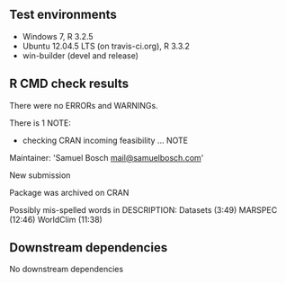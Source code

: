 ## Test environments
* Windows 7, R 3.2.5
* Ubuntu 12.04.5 LTS (on travis-ci.org), R 3.3.2
* win-builder (devel and release)
 
## R CMD check results

There were no ERRORs and WARNINGs.

There is 1 NOTE:

* checking CRAN incoming feasibility ... NOTE

Maintainer: 'Samuel Bosch <mail@samuelbosch.com>'

New submission

Package was archived on CRAN

Possibly mis-spelled words in DESCRIPTION:
  Datasets (3:49)
  MARSPEC (12:46)
  WorldClim (11:38)

## Downstream dependencies

No downstream dependencies